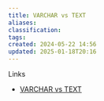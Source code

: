 ```yaml
---
title: VARCHAR vs TEXT
aliases: 
classification: 
tags: 
created: 2024-05-22 14:56
updated: 2025-01-18T20:16
---
```


Links
- [VARCHAR vs TEXT](https://medium.com/daangn/varchar-vs-text-230a718a22a1)

